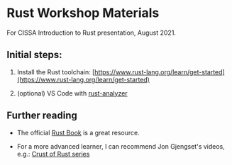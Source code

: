 # Rust Workshop Materials

For CISSA Introduction to Rust presentation, August 2021.

## Initial steps:

1. Install the Rust toolchain: [https://www.rust-lang.org/learn/get-started](https://www.rust-lang.org/learn/get-started)

2. (optional) VS Code with [rust-analyzer](https://marketplace.visualstudio.com/items?itemName=matklad.rust-analyzer)

## Further reading

- The official [Rust Book](https://doc.rust-lang.org/stable/book/title-page.html) is a great resource. 

- For a more advanced learner, I can recommend Jon Gjengset's videos, e.g.: [Crust of Rust series](https://www.youtube.com/watch?v=rAl-9HwD858&list=PLqbS7AVVErFiWDOAVrPt7aYmnuuOLYvOa
)
